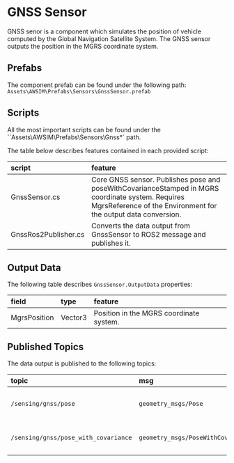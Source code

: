 # GNSS Sensor

GNSS senor is a component which simulates the position of vehicle computed by the Global Navigation Satellite System. The GNSS sensor outputs the position in the MGRS coordinate system.

## Prefabs

The component prefab can be found under the following path: `Assets\AWSIM\Prefabs\Sensors\GnssSensor.prefab`

## Scripts

All the most important scripts can be found under the ``Assets\AWSIM\Prefabs\Sensors\Gnss\*` path.

The table below describes features contained in each provided script:

|script|feature|
|:--|:--|
|GnssSensor.cs|Core GNSS sensor. Publishes pose and poseWithCovarianceStamped in MGRS coordinate system. Requires MgrsReference of the Environment for the output data conversion.|
|GnssRos2Publisher.cs|Converts the data output from GnssSensor to ROS2 message and publishes it.|

## Output Data

The following table describes `GnssSensor.OutputData` properties:

|field|type|feature|
|:--|:--|:--|
|MgrsPosition|Vector3|Position in the MGRS coordinate system.|

## Published Topics

The data output is published to the following topics:

|topic|msg|frame_id|hz|QoS|
|:--|:--|:--|:--|:--|
|`/sensing/gnss/pose`|`geometry_msgs/Pose`|`gnss_link`|`1`|`Reliable`, `Volatile`, `Keep last/1`|
|`/sensing/gnss/pose_with_covariance`|`geometry_msgs/PoseWithCovarianceStamped `|`gnss_link`|`1`|`Reliable`, `Volatile`, `Keep last/1`|